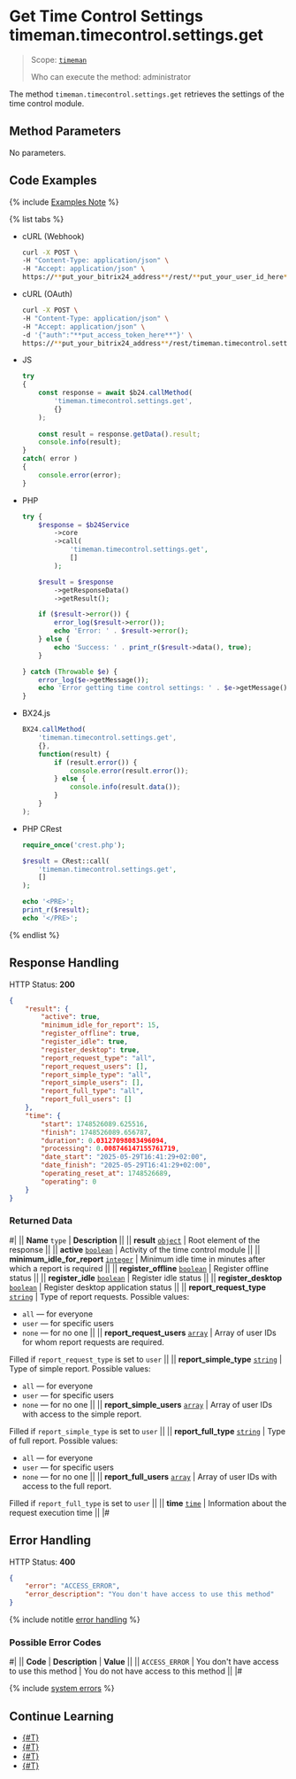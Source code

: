 # Get Time Control Settings timeman.timecontrol.settings.get

> Scope: [`timeman`](../../scopes/permissions.md)
>
> Who can execute the method: administrator

The method `timeman.timecontrol.settings.get` retrieves the settings of the time control module.

## Method Parameters

No parameters.

## Code Examples

{% include [Examples Note](../../../_includes/examples.md) %}

{% list tabs %}

- cURL (Webhook)

    ```bash
    curl -X POST \
    -H "Content-Type: application/json" \
    -H "Accept: application/json" \
    https://**put_your_bitrix24_address**/rest/**put_your_user_id_here**/**put_your_webhook_here**/timeman.timecontrol.settings.get
    ```

- cURL (OAuth)

    ```bash
    curl -X POST \
    -H "Content-Type: application/json" \
    -H "Accept: application/json" \
    -d '{"auth":"**put_access_token_here**"}' \
    https://**put_your_bitrix24_address**/rest/timeman.timecontrol.settings.get
    ```

- JS

    ```js
    try
    {
    	const response = await $b24.callMethod(
    		'timeman.timecontrol.settings.get',
    		{}
    	);
    	
    	const result = response.getData().result;
    	console.info(result);
    }
    catch( error )
    {
    	console.error(error);
    }
    ```

- PHP

    ```php
    try {
        $response = $b24Service
            ->core
            ->call(
                'timeman.timecontrol.settings.get',
                []
            );
    
        $result = $response
            ->getResponseData()
            ->getResult();
    
        if ($result->error()) {
            error_log($result->error());
            echo 'Error: ' . $result->error();
        } else {
            echo 'Success: ' . print_r($result->data(), true);
        }
    
    } catch (Throwable $e) {
        error_log($e->getMessage());
        echo 'Error getting time control settings: ' . $e->getMessage();
    }
    ```

- BX24.js

    ```js
    BX24.callMethod(
        'timeman.timecontrol.settings.get',
        {},
        function(result) {
            if (result.error()) {
                console.error(result.error());
            } else {
                console.info(result.data());
            }
        }
    );
    ```

- PHP CRest

    ```php
    require_once('crest.php');

    $result = CRest::call(
        'timeman.timecontrol.settings.get',
        []
    );

    echo '<PRE>';
    print_r($result);
    echo '</PRE>';
    ```

{% endlist %}

## Response Handling

HTTP Status: **200**

```json
{
    "result": {
        "active": true,
        "minimum_idle_for_report": 15,
        "register_offline": true,
        "register_idle": true,
        "register_desktop": true,
        "report_request_type": "all",
        "report_request_users": [],
        "report_simple_type": "all",
        "report_simple_users": [],
        "report_full_type": "all",
        "report_full_users": []
    },
    "time": {
        "start": 1748526089.625516,
        "finish": 1748526089.656787,
        "duration": 0.03127098083496094,
        "processing": 0.008746147155761719,
        "date_start": "2025-05-29T16:41:29+02:00",
        "date_finish": "2025-05-29T16:41:29+02:00",
        "operating_reset_at": 1748526689,
        "operating": 0
    }
}
```

### Returned Data

#|
|| **Name**
`type` | **Description** ||
|| **result**
[`object`](../../data-types.md) | Root element of the response ||
|| **active**
[`boolean`](../../data-types.md) | Activity of the time control module ||
|| **minimum_idle_for_report**
[`integer`](../../data-types.md) | Minimum idle time in minutes after which a report is required ||
|| **register_offline**
[`boolean`](../../data-types.md) | Register offline status ||
|| **register_idle**
[`boolean`](../../data-types.md) | Register idle status ||
|| **register_desktop**
[`boolean`](../../data-types.md) | Register desktop application status ||
|| **report_request_type**
[`string`](../../data-types.md) | Type of report requests. Possible values:
- `all` — for everyone
- `user` — for specific users
- `none` — for no one ||
|| **report_request_users**
[`array`](../../data-types.md) | Array of user IDs for whom report requests are required.

Filled if `report_request_type` is set to `user` ||
|| **report_simple_type**
[`string`](../../data-types.md) | Type of simple report. Possible values:
- `all` — for everyone
- `user` — for specific users
- `none` — for no one ||
|| **report_simple_users**
[`array`](../../data-types.md) | Array of user IDs with access to the simple report.

Filled if `report_simple_type` is set to `user` ||
|| **report_full_type**
[`string`](../../data-types.md) | Type of full report. Possible values:
- `all` — for everyone
- `user` — for specific users
- `none` — for no one ||
|| **report_full_users**
[`array`](../../data-types.md) | Array of user IDs with access to the full report.

Filled if `report_full_type` is set to `user` ||
|| **time**
[`time`](../../data-types.md#time) | Information about the request execution time ||
|#

## Error Handling

HTTP Status: **400**

```json
{
    "error": "ACCESS_ERROR",
    "error_description": "You don't have access to use this method"
}
```

{% include notitle [error handling](../../../_includes/error-info.md) %}

### Possible Error Codes

#|
|| **Code** | **Description** | **Value** ||
|| `ACCESS_ERROR` | You don't have access to use this method | You do not have access to this method ||
|#

{% include [system errors](../../../_includes/system-errors.md) %}

## Continue Learning 

- [{#T}](./index.md)
- [{#T}](./timeman-timecontrol-report-add.md)
- [{#T}](./timeman-timecontrol-reports-get.md)
- [{#T}](./timeman-timecontrol-reports-users-get.md)